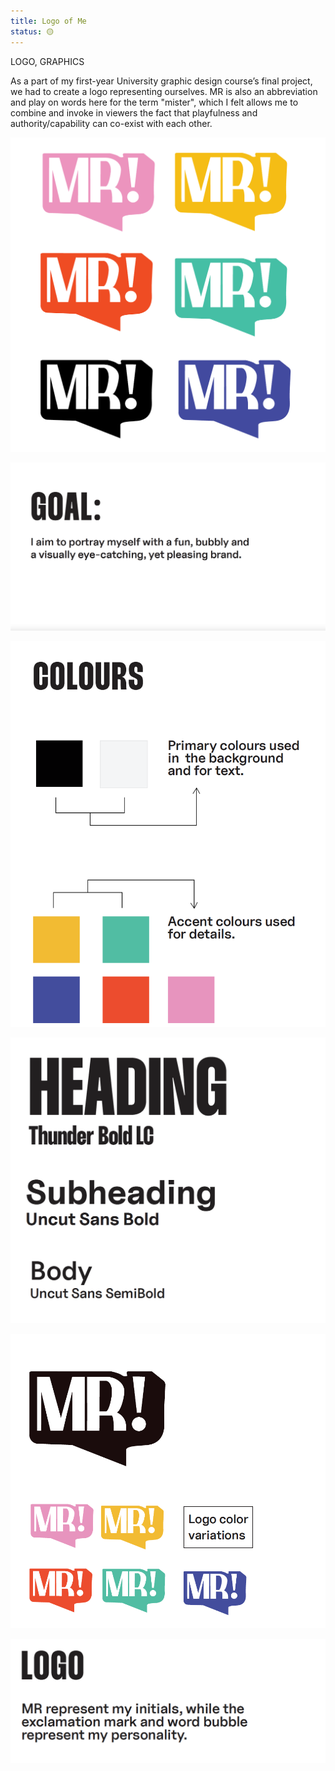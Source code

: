 ```yaml
---
title: Logo of Me
status: 🟡
---
```


LOGO, GRAPHICS

As a part of my first-year University graphic design course’s final project, we had to create a logo representing ourselves. MR is also an abbreviation and play on words here for the term "mister", which I felt allows me to combine and invoke in viewers the fact that playfulness and authority/capability can co-exist with each other.

![](/assets/images/mrlogo.png)

![](/assets/images/mrgoal.png)

![](/assets/images/mrcolours.png)

![](/assets/images/mrtypography.png)

![](/assets/images/mrlogolayout.png)

![](/assets/images/mrlogoexplain.png)




